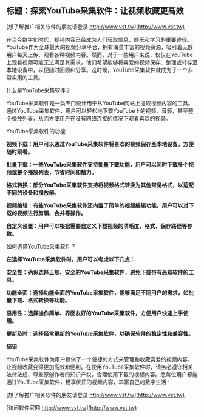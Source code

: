 ## **标题：探索YouTube采集软件：让视频收藏更高效**

[想了解推广相关软件的朋友请登录 http://www.vst.tw](http://www.vst.tw)

在当今数字化时代，视频内容已经成为人们获取信息、娱乐和学习的重要途径。YouTube作为全球最大的视频分享平台，拥有海量丰富的视频资源，吸引着无数用户每天上传、观看各种视频内容。然而，对于一些用户来说，仅仅在YouTube上观看视频可能无法满足其需求，他们希望能够将喜爱的视频保存、整理或转存至本地设备中，以便随时回顾和分享。这时候，YouTube采集软件就成为了一个非常实用的工具。

什么是YouTube采集软件？

YouTube采集软件是一类专门设计用于从YouTube网站上提取视频内容的工具。通过YouTube采集软件，用户可以轻松地下载YouTube上的视频、音频，甚至整个播放列表，从而方便用户在没有网络连接的情况下观看喜欢的视频。

YouTube采集软件的功能

**视频下载：用户可以通过YouTube采集软件将喜欢的视频保存至本地设备，方便随时观看。**

**批量下载：一些YouTube采集软件支持批量下载功能，用户可以同时下载多个视频或整个播放列表，节省时间和精力。**

**格式转换：部分YouTube采集软件支持将视频格式转换为其他常见格式，以适配不同的设备和播放器。**

**视频编辑：有些YouTube采集软件还内置了简单的视频编辑功能，用户可以对下载的视频进行剪辑、合并等操作。**

**自定义设置：用户可以根据需要自定义下载视频的清晰度、格式、保存路径等参数。**

如何选择YouTube采集软件？

**在选择YouTube采集软件时，用户可以考虑以下几点：**

**安全性：确保选择正规、安全的YouTube采集软件，避免下载带有恶意软件的工具。**

**功能全面：选择功能全面的YouTube采集软件，能够满足不同用户的需求，如批量下载、格式转换等功能。**

**易用性：选择操作简单、界面友好的YouTube采集软件，方便用户快速上手使用。**

**更新及时：选择经常更新的YouTube采集软件，以确保软件的稳定性和兼容性。**

**结语**

YouTube采集软件为用户提供了一个便捷的方式来管理和收藏喜爱的视频内容，让视频收藏变得更加高效和便利。在使用YouTube采集软件时，请务必遵守相关法律法规，尊重原创作者的知识产权，合理使用下载的视频内容。愿每位用户都能通过YouTube采集软件，畅享优质的视频内容，丰富自己的数字生活！

[想了解推广相关软件的朋友请登录 http://www.vst.tw](http://www.vst.tw)


[访问软件官网 http://www.vst.tw](http://www.vst.tw)
